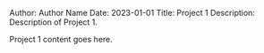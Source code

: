 Author: Author Name
Date: 2023-01-01
Title: Project 1
Description: Description of Project 1.



Project 1 content goes here.

